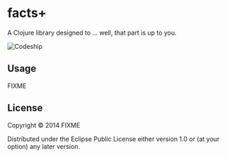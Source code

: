 # facts+

A Clojure library designed to ... well, that part is up to you.

![Codeship](https://www.codeship.io/projects/080ac750-65fd-0131-7f40-6e45f76890ff/status)

## Usage

FIXME

## License

Copyright © 2014 FIXME

Distributed under the Eclipse Public License either version 1.0 or (at
your option) any later version.

